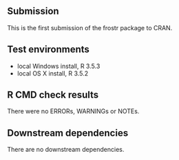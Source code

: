 ## Submission
This is the first submission of the frostr package to CRAN.

## Test environments
* local Windows  install, R 3.5.3
* local OS X install, R 3.5.2

## R CMD check results
There were no ERRORs, WARNINGs or NOTEs. 

## Downstream dependencies
There are no downstream dependencies.
